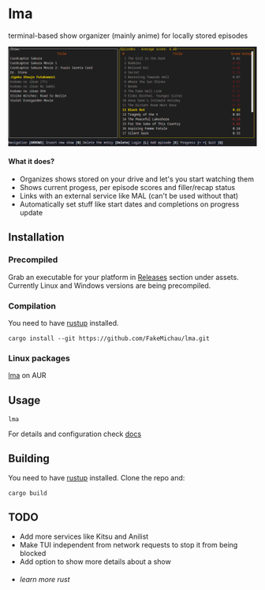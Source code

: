 # lma
terminal-based show organizer (mainly anime) for locally stored episodes

![Alt text](screenshot.png "lma screenshot")

#### What it does?
- Organizes shows stored on your drive and let's you start watching them
- Shows current progess, per episode scores and filler/recap status
- Links with an external service like MAL (can't be used without that)
- Automatically set stuff like start dates and completions on progress update

## Installation

### Precompiled
Grab an executable for your platform in [Releases](https://github.com/FakeMichau/lma/releases/latest) section under assets.
Currently Linux and Windows versions are being precompiled.

### Compilation
You need to have [rustup](https://rustup.rs/) installed.
```
cargo install --git https://github.com/FakeMichau/lma.git
```

### Linux packages
[lma](https://aur.archlinux.org/packages/lma) on AUR

## Usage
```
lma
```
For details and configuration check [docs](/docs/)

## Building
You need to have [rustup](https://rustup.rs/) installed. Clone the repo and: 

```
cargo build
```

## TODO
- Add more services like Kitsu and Anilist
- Make TUI independent from network requests to stop it from being blocked
- Add option to show more details about a show
- ###### learn more rust
